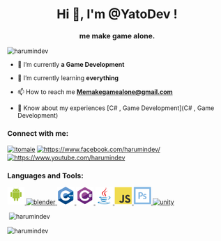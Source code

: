 <h1 align="center">Hi 👋, I'm @YatoDev !</h1>
<h3 align="center">me make game alone.</h3>

<p align="left"> <img src="https://komarev.com/ghpvc/?username=harumindev&label=Profile%20views&color=0e75b6&style=flat" alt="harumindev" /> </p>

- 🌱 I’m currently **a Game Development**

- 🌱 I’m currently learning **everything**

- 📫 How to reach me **Memakegamealone@gmail.com**

- 📄 Know about my experiences [C# , Game Development](C# , Game Development)

<h3 align="left">Connect with me:</h3>
<p align="left">
<a href="https://twitter.com/itomaie" target="blank"><img align="center" src="https://raw.githubusercontent.com/rahuldkjain/github-profile-readme-generator/master/src/images/icons/Social/twitter.svg" alt="itomaie" height="30" width="40" /></a>
<a href="https://fb.com/https://www.facebook.com/harumindev/" target="blank"><img align="center" src="https://raw.githubusercontent.com/rahuldkjain/github-profile-readme-generator/master/src/images/icons/Social/facebook.svg" alt="https://www.facebook.com/harumindev/" height="30" width="40" /></a>
<a href="https://www.youtube.com/c/https://www.youtube.com/harumindev" target="blank"><img align="center" src="https://raw.githubusercontent.com/rahuldkjain/github-profile-readme-generator/master/src/images/icons/Social/youtube.svg" alt="https://www.youtube.com/harumindev" height="30" width="40" /></a>
</p>

<h3 align="left">Languages and Tools:</h3>
<p align="left"> <a href="https://developer.android.com" target="_blank" rel="noreferrer"> <img src="https://raw.githubusercontent.com/devicons/devicon/master/icons/android/android-original-wordmark.svg" alt="android" width="40" height="40"/> </a> <a href="https://www.blender.org/" target="_blank" rel="noreferrer"> <img src="https://download.blender.org/branding/community/blender_community_badge_white.svg" alt="blender" width="40" height="40"/> </a> <a href="https://www.w3schools.com/cpp/" target="_blank" rel="noreferrer"> <img src="https://raw.githubusercontent.com/devicons/devicon/master/icons/cplusplus/cplusplus-original.svg" alt="cplusplus" width="40" height="40"/> </a> <a href="https://www.w3schools.com/cs/" target="_blank" rel="noreferrer"> <img src="https://raw.githubusercontent.com/devicons/devicon/master/icons/csharp/csharp-original.svg" alt="csharp" width="40" height="40"/> </a> <a href="https://www.java.com" target="_blank" rel="noreferrer"> <img src="https://raw.githubusercontent.com/devicons/devicon/master/icons/java/java-original.svg" alt="java" width="40" height="40"/> </a> <a href="https://developer.mozilla.org/en-US/docs/Web/JavaScript" target="_blank" rel="noreferrer"> <img src="https://raw.githubusercontent.com/devicons/devicon/master/icons/javascript/javascript-original.svg" alt="javascript" width="40" height="40"/> </a> <a href="https://www.photoshop.com/en" target="_blank" rel="noreferrer"> <img src="https://raw.githubusercontent.com/devicons/devicon/master/icons/photoshop/photoshop-line.svg" alt="photoshop" width="40" height="40"/> </a> <a href="https://unity.com/" target="_blank" rel="noreferrer"> <img src="https://www.vectorlogo.zone/logos/unity3d/unity3d-icon.svg" alt="unity" width="40" height="40"/> </a> </p>

<p>&nbsp;<img align="center" src="https://github-readme-stats.vercel.app/api?username=harumindev&show_icons=true&locale=en" alt="harumindev" /></p>

<p><img align="center" src="https://github-readme-streak-stats.herokuapp.com/?user=harumindev&" alt="harumindev" /></p>
